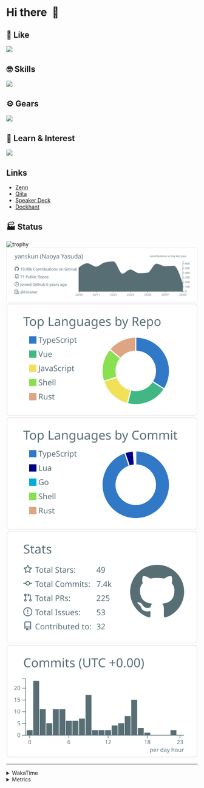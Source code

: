 # Hi there&nbsp; :wave:

## 💌 Like
<img src="https://go-skill-icons.vercel.app/api/icons?i=github" />

## 🤓 Skills
<img src="https://go-skill-icons.vercel.app/api/icons?i=js,ts,vue,nuxtjs,react,nextjs,go,lua,git" />

## ⚙️ Gears
<img src="https://go-skill-icons.vercel.app/api/icons?i=neovim,vscode,githubcopilot,alacritty,tmux" />

## 📖 Learn & Interest
<img src="https://go-skill-icons.vercel.app/api/icons?i=rust,deno,css,zig,playwright,githubactions,storybook,netlify,eslint" />

## Links
- [Zenn](https://zenn.dev/yanskun)
- [Qiita](https://qiita.com/yanskun)
- [Speaker Deck](https://speakerdeck.com/yanskun)
- [Dockhant](https://www.dockhunt.com/users/yanskun)

<!-- https://github.com/ryo-ma/github-profile-trophy -->

## 🏭 Status

<img src="https://github-profile-trophy.vercel.app/?username=yanskun&theme=onedark&row=1" alt="trophy">

<!-- https://github.com/vn7n24fzkq/github-profile-summary-cards -->
<picture>
  <source media="(prefers-color-scheme: dark)" srcset="https://raw.githubusercontent.com/yanskun/yanskun/master/profile-summary-card-output/nord_dark/0-profile-details.svg">
 <img src="https://raw.githubusercontent.com/yanskun/yanskun/master/profile-summary-card-output/default/0-profile-details.svg">
</picture>
<br>
<picture>
  <source media="(prefers-color-scheme: dark)" srcset="https://raw.githubusercontent.com/yanskun/yanskun/master/profile-summary-card-output/nord_dark/1-repos-per-language.svg">
 <img src="https://raw.githubusercontent.com/yanskun/yanskun/master/profile-summary-card-output/default/1-repos-per-language.svg">
</picture>
<picture>
  <source media="(prefers-color-scheme: dark)" srcset="https://raw.githubusercontent.com/yanskun/yanskun/master/profile-summary-card-output/nord_dark/2-most-commit-language.svg">
 <img src="https://raw.githubusercontent.com/yanskun/yanskun/master/profile-summary-card-output/default/2-most-commit-language.svg">
</picture>
<br>
<picture>
  <source media="(prefers-color-scheme: dark)" srcset="https://raw.githubusercontent.com/yanskun/yanskun/master/profile-summary-card-output/nord_dark/3-stats.svg">
 <img src="https://raw.githubusercontent.com/yanskun/yanskun/master/profile-summary-card-output/default/3-stats.svg">
</picture>
<picture>
  <source media="(prefers-color-scheme: dark)" srcset="https://raw.githubusercontent.com/yanskun/yanskun/master/profile-summary-card-output/nord_dark/4-productive-time.svg">
 <img src="https://raw.githubusercontent.com/yanskun/yanskun/master/profile-summary-card-output/default/4-productive-time.svg">
</picture>

---

<details>
  <summary>WakaTime</summary>
<!--START_SECTION:waka-->
![Code Time](http://img.shields.io/badge/Code%20Time-2%2C640%20hrs%2041%20mins-blue)

**🐱 My GitHub Data** 

> 📦 155.1 kB Used in GitHub's Storage 
 > 
> 🏆 4,211 Contributions in the Year 2025
 > 
> 💼 Opted to Hire
 > 
> 📜 132 Public Repositories 
 > 
> 🔑 6 Private Repositories 
 > 
**I'm an Early 🐤** 

```text
🌞 Morning                15517 commits       ████░░░░░░░░░░░░░░░░░░░░░   16.17 % 
🌆 Daytime                56987 commits       ███████████████░░░░░░░░░░   59.38 % 
🌃 Evening                19802 commits       █████░░░░░░░░░░░░░░░░░░░░   20.63 % 
🌙 Night                  3669 commits        █░░░░░░░░░░░░░░░░░░░░░░░░   03.82 % 
```
📅 **I'm Most Productive on Tuesday** 

```text
Monday                   15083 commits       ████░░░░░░░░░░░░░░░░░░░░░   15.72 % 
Tuesday                  20863 commits       █████░░░░░░░░░░░░░░░░░░░░   21.74 % 
Wednesday                19690 commits       █████░░░░░░░░░░░░░░░░░░░░   20.52 % 
Thursday                 17683 commits       █████░░░░░░░░░░░░░░░░░░░░   18.42 % 
Friday                   17476 commits       █████░░░░░░░░░░░░░░░░░░░░   18.21 % 
Saturday                 2095 commits        █░░░░░░░░░░░░░░░░░░░░░░░░   02.18 % 
Sunday                   3085 commits        █░░░░░░░░░░░░░░░░░░░░░░░░   03.21 % 
```


📊 **This Week I Spent My Time On** 

```text
🕑︎ Time Zone: Asia/Tokyo

💬 Programming Languages: 
TypeScript               29 hrs 41 mins      ██████████████████████░░░   88.05 % 
Other                    1 hr 14 mins        █░░░░░░░░░░░░░░░░░░░░░░░░   03.69 % 
TOML                     43 mins             █░░░░░░░░░░░░░░░░░░░░░░░░   02.16 % 
Bash                     40 mins             ░░░░░░░░░░░░░░░░░░░░░░░░░   01.98 % 
Markdown                 29 mins             ░░░░░░░░░░░░░░░░░░░░░░░░░   01.46 % 

🔥 Editors: 
Neovim                   31 hrs 56 mins      ████████████████████████░   94.74 % 
VS Code                  1 hr 46 mins        █░░░░░░░░░░░░░░░░░░░░░░░░   05.26 % 

💻 Operating System: 
Mac                      33 hrs 43 mins      █████████████████████████   100.00 % 
```


 Last Updated on 08/09/2025 05:31:05 UTC
<!--END_SECTION:waka-->
</details>

<details>
  <summary>Metrics</summary>
  <img src="https://github.com/yanskun/yanskun/blob/main/github-metrics.svg" alt="Metrics">
</details>
